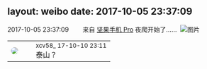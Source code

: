 layout: weibo
date: 2017-10-05 23:37:09
---
<meta name="referrer" content="no-referrer" />

2017-10-05 23:37:09  &nbsp;&nbsp;&nbsp;&nbsp;&nbsp;&nbsp; 来自 <a href="http://app.weibo.com/t/feed/Z4AgP" rel="nofollow">坚果手机 Pro</a>
夜爬开始了…… ​​​
![图片](https://wx3.sinaimg.cn/large/6d2a6003ly1fk7sn2a87sj20qo0zkaew.jpg)

<table style="width: 100%;">
  <tr>
    <td style="width: 40px;"><img style="border-radius:50%" src="https://tva3.sinaimg.cn/crop.0.0.1242.1242.50/801f7e9ajw8f3peekcgoqj20yi0yidg9.jpg?KID=imgbed,tva&Expires=1624465770&ssig=ZBqz95vR7x"></td>
    <td colspan="2"><small>xcv58_ 17-10-10 23:11</small><br/>泰山？</td>
  </tr>
</table>
